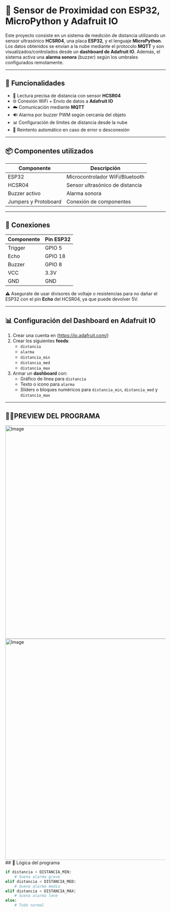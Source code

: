 # 🔧 Sensor de Proximidad con ESP32, MicroPython y Adafruit IO

Este proyecto consiste en un sistema de medición de distancia utilizando un sensor ultrasónico **HCSR04**, una placa **ESP32**, y el lenguaje **MicroPython**. Los datos obtenidos se envían a la nube mediante el protocolo **MQTT** y son visualizados/controlados desde un **dashboard de Adafruit IO**. Además, el sistema activa una **alarma sonora** (buzzer) según los umbrales configurados remotamente.

---

## 🚀 Funcionalidades

- 📏 Lectura precisa de distancia con sensor **HCSR04**
- 🌐 Conexión WiFi + Envío de datos a **Adafruit IO**
- ☁️ Comunicación mediante **MQTT**
- 🔊 Alarma por buzzer PWM según cercanía del objeto
- 📊 Configuración de límites de distancia desde la nube
- 🔁 Reintento automático en caso de error o desconexión

---

## 📦 Componentes utilizados

| Componente        | Descripción                     |
|-------------------|---------------------------------|
| ESP32             | Microcontrolador WiFi/Bluetooth |
| HCSR04            | Sensor ultrasónico de distancia |
| Buzzer activo     | Alarma sonora                   |
| Jumpers y Protoboard | Conexión de componentes     |

---

## 📡 Conexiones

| Componente | Pin ESP32 |
|------------|-----------|
| Trigger    | GPIO 5    |
| Echo       | GPIO 18   |
| Buzzer     | GPIO 8    |
| VCC        | 3.3V      |
| GND        | GND       |

⚠️ Asegurate de usar divisores de voltaje o resistencias para no dañar el ESP32 con el pin **Echo** del HCSR04, ya que puede devolver 5V.

---

## 📊 Configuración del Dashboard en Adafruit IO

1. Crear una cuenta en (https://io.adafruit.com/)
2. Crear los siguientes **feeds**:
   - `distancia`
   - `alarma`
   - `distancia_min`
   - `distancia_med`
   - `distancia_max`
3. Armar un **dashboard** con:
   - Gráfico de línea para `distancia`
   - Texto o icono para `alarma`
   - Sliders o bloques numéricos para `distancia_min`, `distancia_med` y `distancia_max`

---
## 👨‍💻PREVIEW DEL PROGRAMA 
<img width="778" height="669" alt="Image" src="https://github.com/user-attachments/assets/d30a213d-8e60-4b21-81d4-53d234aeb691" />
<img width="869" height="694" alt="Image" src="https://github.com/user-attachments/assets/ad36b531-24cc-467a-b752-4da1a40e63b8" />
## 🧠 Lógica del programa

```python
if distancia < DISTANCIA_MIN:
    # Suena alarma grave
elif distancia < DISTANCIA_MED:
    # Suena alarma media
elif distancia < DISTANCIA_MAX:
    # Suena alarma leve
else:
    # Todo normal





